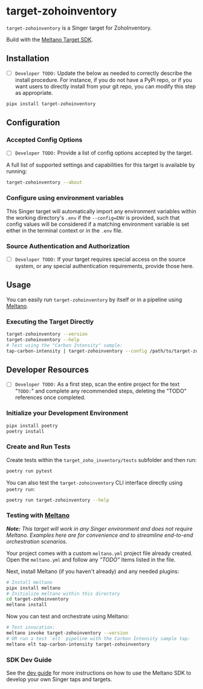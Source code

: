 # target-zohoinventory

`target-zohoinventory` is a Singer target for ZohoInventory.

Build with the [Meltano Target SDK](https://sdk.meltano.com).

## Installation

- [ ] `Developer TODO:` Update the below as needed to correctly describe the install procedure. For instance, if you do not have a PyPi repo, or if you want users to directly install from your git repo, you can modify this step as appropriate.

```bash
pipx install target-zohoinventory
```

## Configuration

### Accepted Config Options

- [ ] `Developer TODO:` Provide a list of config options accepted by the target.

A full list of supported settings and capabilities for this
target is available by running:

```bash
target-zohoinventory --about
```

### Configure using environment variables

This Singer target will automatically import any environment variables within the working directory's
`.env` if the `--config=ENV` is provided, such that config values will be considered if a matching
environment variable is set either in the terminal context or in the `.env` file.

### Source Authentication and Authorization

- [ ] `Developer TODO:` If your target requires special access on the source system, or any special authentication requirements, provide those here.

## Usage

You can easily run `target-zohoinventory` by itself or in a pipeline using [Meltano](https://meltano.com/).

### Executing the Target Directly

```bash
target-zohoinventory --version
target-zohoinventory --help
# Test using the "Carbon Intensity" sample:
tap-carbon-intensity | target-zohoinventory --config /path/to/target-zohoinventory-config.json
```

## Developer Resources

- [ ] `Developer TODO:` As a first step, scan the entire project for the text "`TODO:`" and complete any recommended steps, deleting the "TODO" references once completed.

### Initialize your Development Environment

```bash
pipx install poetry
poetry install
```

### Create and Run Tests

Create tests within the `target_zoho_inventory/tests` subfolder and
  then run:

```bash
poetry run pytest
```

You can also test the `target-zohoinventory` CLI interface directly using `poetry run`:

```bash
poetry run target-zohoinventory --help
```

### Testing with [Meltano](https://meltano.com/)

_**Note:** This target will work in any Singer environment and does not require Meltano.
Examples here are for convenience and to streamline end-to-end orchestration scenarios._

Your project comes with a custom `meltano.yml` project file already created. Open the `meltano.yml` and follow any _"TODO"_ items listed in
the file.

Next, install Meltano (if you haven't already) and any needed plugins:

```bash
# Install meltano
pipx install meltano
# Initialize meltano within this directory
cd target-zohoinventory
meltano install
```

Now you can test and orchestrate using Meltano:

```bash
# Test invocation:
meltano invoke target-zohoinventory --version
# OR run a test `elt` pipeline with the Carbon Intensity sample tap:
meltano elt tap-carbon-intensity target-zohoinventory
```

### SDK Dev Guide

See the [dev guide](https://sdk.meltano.com/en/latest/dev_guide.html) for more instructions on how to use the Meltano SDK to
develop your own Singer taps and targets.
